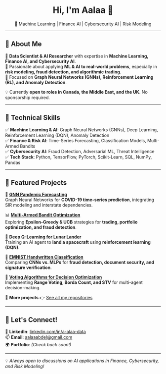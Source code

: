 <h1 align="center">Hi, I'm Aalaa 👋</h1>

<p align="center">
🎯 Machine Learning | Finance AI | Cybersecurity AI | Risk Modeling
</p>

---

## 🚀 About Me  

🔹 **Data Scientist & AI Researcher** with expertise in **Machine Learning, Finance AI, and Cybersecurity AI**.  
🔹 Passionate about applying **ML & AI to real-world problems**, especially in **risk modeling, fraud detection, and algorithmic trading**.  
🔹 Focused on **Graph Neural Networks (GNNs), Reinforcement Learning (RL), and Anomaly Detection**.  

💡 Currently **open to roles in Canada, the Middle East, and the UK**. No sponsorship required.  

---

## 🔬 **Technical Skills**  
✅ **Machine Learning & AI**: Graph Neural Networks (GNNs), Deep Learning, Reinforcement Learning (DQN), Anomaly Detection  
✅ **Finance & Risk AI**: Time-Series Forecasting, Classification Models, Multi-Armed Bandits  
✅ **Cybersecurity AI**: Fraud Detection, Adversarial ML, Threat Intelligence  
✅ **Tech Stack**: Python, TensorFlow, PyTorch, Scikit-Learn, SQL, NumPy, Pandas  

---

## 📌 Featured Projects  
🚀 **[GNN Pandemic Forecasting](https://github.com/Aalaa-A/gnn-pandemic-forecasting)**  
Graph Neural Networks for **COVID-19 time-series prediction**, integrating SIR modeling and interstate dependencies.  

📊 **[Multi-Armed Bandit Optimization](https://github.com/Aalaa-A/multiarmed_bandit)**  
Exploring **Epsilon-Greedy & UCB** strategies for **trading, portfolio optimization, and fraud detection**.  

🤖 **[Deep Q-Learning for Lunar Lander](https://github.com/Aalaa-A/lunar-lander-dqn)**  
Training an AI agent to **land a spacecraft** using **reinforcement learning (DQN)**.  

🧠 **[EMNIST Handwritten Classification](https://github.com/Aalaa-A/EMNIST-balanced-classification)**  
Comparing **CNNs vs. MLPs** for **fraud detection, document security, and signature verification**.  

🔢 **[Voting Algorithms for Decision Optimization](https://github.com/Aalaa-A/voting-algorithms)**  
Implementing **Range Voting, Borda Count, and STV** for multi-agent decision-making.  

🔭 **More projects** 👉 [See all my repositories](https://github.com/Aalaa-A?tab=repositories)  

---

## 📢 **Let's Connect!**  
💼 **LinkedIn**: [linkedin.com/in/a-alaa-data](https://www.linkedin.com/in/a-alaa-data)  
📫 **Email**: aalaaabdel@gmail.com  
🌍 **Portfolio**: _(Check back soon!)_  

---
💡 _Always open to discussions on AI applications in Finance, Cybersecurity, and Risk Modeling!_
